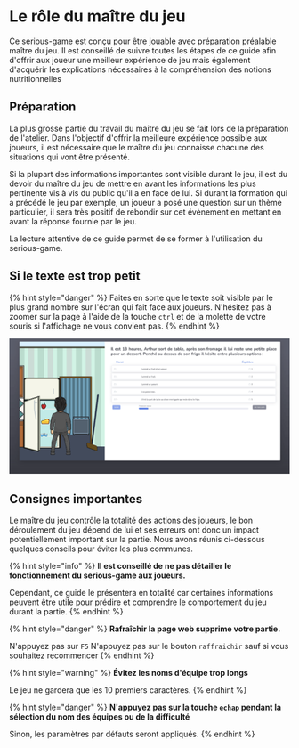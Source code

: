 # Le rôle du maître du jeu

Ce serious-game est conçu pour être jouable avec préparation préalable maître du jeu. Il est conseillé de suivre toutes les étapes de ce guide afin d'offrir aux joueur une meilleur expérience de jeu mais également d'acquérir les explications nécessaires à la compréhension des notions nutritionnelles

## Préparation

La plus grosse partie du travail du maître du jeu se fait lors de la préparation de l'atelier. Dans l'objectif d'offrir la meilleure expérience possible aux joueurs, il est nécessaire que le maître du jeu connaisse chacune des situations qui vont être présenté.

Si la plupart des informations importantes sont visible durant le jeu, il est du devoir du maître du jeu de mettre en avant les informations les plus pertinente vis à vis du public qu'il a en face de lui. Si durant la formation qui a précédé le jeu par exemple, un joueur a posé une question sur un thème particulier, il sera très positif de rebondir sur cet évènement en mettant en avant la réponse fournie par le jeu.

La lecture attentive de ce guide permet de se former à l'utilisation du serious-game. 

## Si le texte est trop petit

{% hint style="danger" %}
Faites en sorte que le texte soit visible par le plus grand nombre sur l'écran qui fait face aux joueurs. N'hésitez pas à zoomer sur la page à l'aide de la touche `ctrl` et de la molette de votre souris si l'affichage ne vous convient pas.
{% endhint %}

![Utilisez le zoom de votre navigateur pour trouver la bonne taille de texte](../.gitbook/assets/zoom.gif)

## Consignes importantes

Le maître du jeu contrôle la totalité des actions des joueurs, le bon déroulement du jeu dépend de lui et ses erreurs ont donc un impact potentiellement important sur la partie. Nous avons réunis ci-dessous quelques conseils pour éviter les plus communes.

{% hint style="info" %}
**Il est conseillé de ne pas détailler le fonctionnement du serious-game aux joueurs.**

Cependant, ce guide le présentera en totalité car certaines informations peuvent être utile pour prédire et comprendre le comportement du jeu durant la partie.
{% endhint %}

{% hint style="danger" %}
**Rafraîchir la page web supprime votre partie.**

N'appuyez pas sur `F5` N'appuyez pas sur le bouton `raffraichir` sauf si vous souhaitez recommencer
{% endhint %}

{% hint style="warning" %}
**Évitez les noms d'équipe trop longs**

Le jeu ne gardera que les 10 premiers caractères.
{% endhint %}

{% hint style="danger" %}
**N'appuyez pas sur la touche `echap` pendant la sélection du nom des équipes ou de la difficulté**

Sinon, les paramètres par défauts seront appliqués.
{% endhint %}

